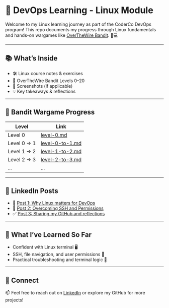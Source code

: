 # 🐧 DevOps Learning - Linux Module

Welcome to my Linux learning journey as part of the CoderCo DevOps program! This repo documents my progress through Linux fundamentals and hands-on wargames like [OverTheWire Bandit](https://overthewire.org/wargames/bandit/). 🧠💻

---

## 📚 What’s Inside

- 🛠️ Linux course notes & exercises
- 🔐 OverTheWire Bandit Levels 0–20
- 📸 Screenshots (if applicable)
- 💡 Key takeaways & reflections

---

## 🧩 Bandit Wargame Progress

| Level | Link |
|-------|------|
| Level 0 | [level-0.md](./bandit-levels/level-0.md) |
| Level 0 → 1 | [level-0-to-1.md](./bandit-levels/level-0-to-1.md) |
| Level 1 → 2 | [level-1-to-2.md](./bandit-levels/level-1-to-2.md) |
| Level 2 → 3 |  [level-2-to-3.md](./bandit-levels/level-2-to-3.md) |
| ... | ... |

---

## 🤝 LinkedIn Posts

- 📌 [Post 1: Why Linux matters for DevOps](https://www.linkedin.com/posts/shuibjama_linux-devops-coderco-activity-7342929979615178753-w3mR?utm_source=share&utm_medium=member_desktop&rcm=ACoAAC6Hyi4BgnkHL8f4dHAmUD6L6DnX7Z0pnbg)
- 🔧 [Post 2: Overcoming SSH and Permissions](#)
- ✅ [Post 3: Sharing my GitHub and reflections](#)

---

## 🚀 What I’ve Learned So Far

- Confident with Linux terminal 🖥️
- SSH, file navigation, and user permissions 🔐
- Practical troubleshooting and terminal logic 🧩

---

## 🔗 Connect

📫 Feel free to reach out on [LinkedIn](https://www.linkedin.com/in/shuibjama) or explore my GitHub for more projects!
